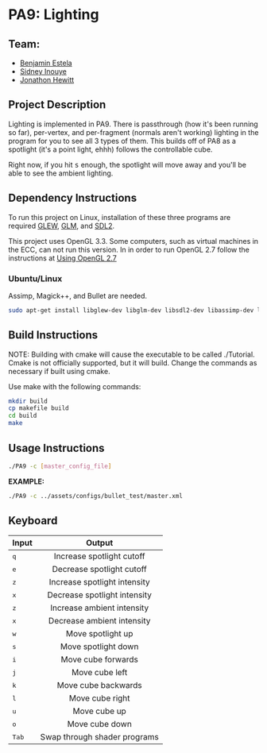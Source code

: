 # PA9: Lighting

## Team:
- [Benjamin Estela](https://github.com/nebunr)
- [Sidney Inouye](https://github.com/sinouye)
- [Jonathon Hewitt](https://github.com/zotlann)

## Project Description
Lighting is implemented in PA9. There is passthrough (how it's been running so far), per-vertex, and per-fragment (normals aren't working) lighting in the program for you to see all 3 types of them. This builds off of PA8 as a spotlight (it's a point light, ehhh) follows the controllable cube.

Right now, if you hit <kbd>s</kbd> enough, the spotlight will move away and you'll be able to see the ambient lighting.

## Dependency Instructions
To run this project on Linux, installation of these three programs are required [GLEW](http://glew.sourceforge.net/), [GLM](http://glm.g-truc.net/0.9.7/index.html), and [SDL2](https://wiki.libsdl.org/Tutorials).

This project uses OpenGL 3.3. Some computers, such as virtual machines in the ECC, can not run this version. In in order to run OpenGL 2.7 follow the instructions at [Using OpenGL 2.7](https://github.com/HPC-Vis/computer-graphics/wiki/Using-OpenGL-2.7)

### Ubuntu/Linux
Assimp, Magick++, and Bullet are needed.
```bash
sudo apt-get install libglew-dev libglm-dev libsdl2-dev libassimp-dev libbullet-dev
```

## Build Instructions
NOTE: Building with cmake will cause the executable to be called ./Tutorial. Cmake is not officially supported, but it will build. Change the commands as necessary if built using cmake.

Use make with the following commands:
```bash
mkdir build
cp makefile build
cd build
make
```

## Usage Instructions
```bash
./PA9 -c [master_config_file]
```
**EXAMPLE:**
```bash
./PA9 -c ../assets/configs/bullet_test/master.xml
```

## Keyboard
| Input | Output |
| - |:-:|
| <kbd>q</kbd> | Increase spotlight cutoff |
| <kbd>e</kbd> | Decrease spotlight cutoff |
| <kbd>z</kbd> | Increase spotlight intensity |
| <kbd>x</kbd> | Decrease spotlight intensity |
| <kbd>z</kbd> | Increase ambient intensity |
| <kbd>x</kbd> | Decrease ambient intensity |
| <kbd>w</kbd> | Move spotlight up |
| <kbd>s</kbd> | Move spotlight down |
| <kbd>i</kbd> | Move cube forwards |
| <kbd>j</kbd> | Move cube left |
| <kbd>k</kbd> | Move cube backwards |
| <kbd>l</kbd> | Move cube right |
| <kbd>u</kbd> | Move cube up |
| <kbd>o</kbd> | Move cube down |
| <kbd>Tab</kbd> | Swap through shader programs  |
